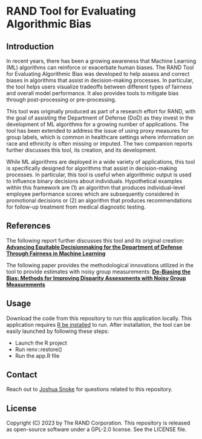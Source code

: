 # RAND Tool for Evaluating Algorithmic Bias

## Introduction

In recent years, there has been a growing awareness that Machine Learning (ML) algorithms can reinforce or exacerbate human biases. The RAND Tool for Evaluating Algorithmic Bias was developed to help assess and correct biases in algorithms that assist in decision-making processes. In particular, the tool helps users visualize tradeoffs between different types of fairness and overall model performance. It also provides tools to mitigate bias through post-processing or pre-processing.

This tool was originally produced as part of a research effort for RAND, with the goal of assisting the Department of Defense (DoD) as they invest in the development of ML algorithms for a growing number of applications. The tool has been extended to address the issue of using proxy measures for group labels, which is common in healthcare settings where information on race and ethnicity is often missing or imputed. The two companion reports further discusses this tool, its creation, and its development.

While ML algorithms are deployed in a wide variety of applications, this tool is specifically designed for algorithms that assist in decision-making processes. In particular, this tool is useful when algorithmic output is used to influence binary decisions about individuals. Hypothetical examples within this framework are (1) an algorithm that produces individual-level employee performance scores which are subsequently considered in promotional decisions or (2) an algorithm that produces recommendations for follow-up treatment from medical diagnostic testing.

## References

The following report further discusses this tool and its original creation: 
**[Advancing Equitable Decisionmaking for the Department of Defense Through Fairness in Machine Learning](https://www.rand.org/pubs/research_reports/RRA1542-1.html)**

The following paper provides the methodological innovations utilized in the tool to provide estimates with noisy group measurements: 
**[De-Biasing the Bias: Methods for Improving Disparity Assessments with Noisy Group Measurements](https://arxiv.org/abs/2402.13391)**

## Usage

Download the code from this repository to run this application locally. This application requires [R be installed](https://cran.r-project.org/doc/FAQ/R-FAQ.html#How-can-R-be-installed_003f) to run. After installation, the tool can be easily launched by following these steps:
- Launch the R project
- Run renv::restore()
- Run the app.R file

## Contact
Reach out to [Joshua Snoke](https://www.rand.org/about/people/s/snoke_joshua.html) for questions related to this repository.

## License
Copyright (C) 2023 by The RAND Corporation. This repository is released as open-source software under a GPL-2.0 license. See the LICENSE file.
